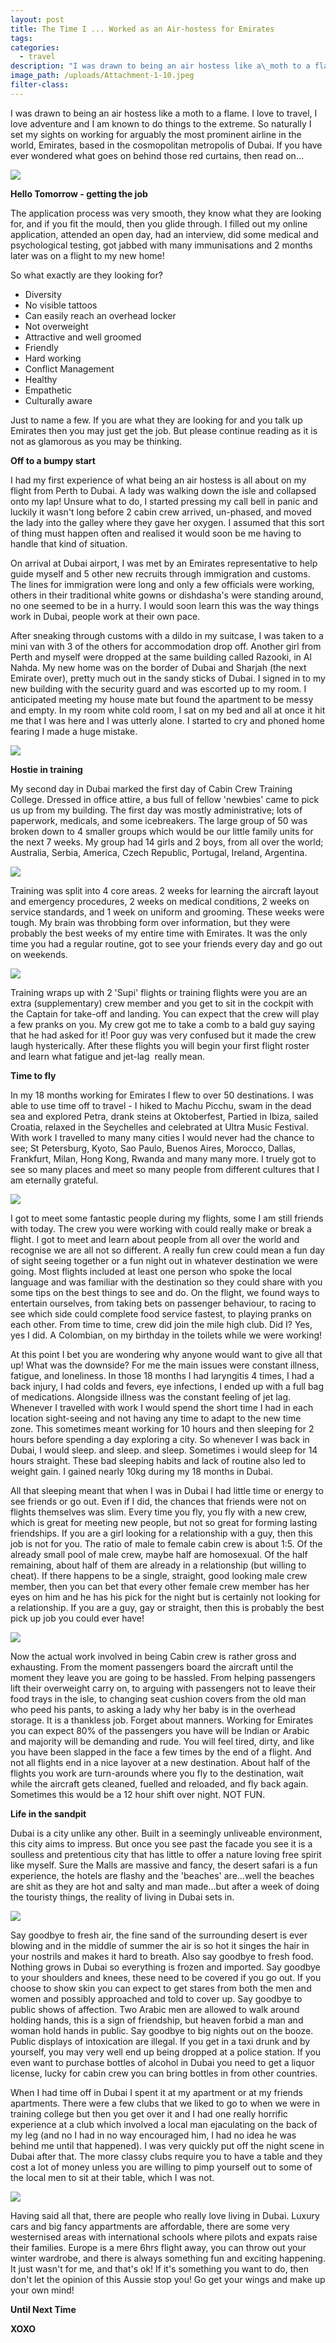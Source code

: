 ```yaml
---
layout: post
title: The Time I ... Worked as an Air-hostess for Emirates
tags:
categories:
  - travel
description: "I was drawn to being an air hostess like a\_moth to a flame. I love to travel, I love adventure and I am known to do things to the extreme. So naturally I set my sights on working for arguably the most prominent airline in the world, Emirates, based in the cosmopolitan metropolis of Dubai. If you have ever wondered what goes on behind those red curtains, then read on..."
image_path: /uploads/Attachment-1-10.jpeg
filter-class:
---
```



I was drawn to being an air hostess like a moth to a flame. I love to travel, I love adventure and I am known to do things to the extreme. So naturally I set my sights on working for arguably the most prominent airline in the world, Emirates, based in the cosmopolitan metropolis of Dubai. If you have ever wondered what goes on behind those red curtains, then read on…

![](/uploads/versions/emirates1---x----640-513x---.jpg)

**Hello Tomorrow - getting the job**

The application process was very smooth, they know what they are looking for, and if you fit the mould, then you glide through. I filled out my online application, attended an open day, had an interview, did some medical and psychological testing, got jabbed with many immunisations and 2 months later was on a flight to my new home!

So what exactly are they looking for?

* Diversity
* No visible tattoos
* Can easily reach an overhead locker
* Not overweight
* Attractive and well groomed
* Friendly
* Hard working
* Conflict Management
* Healthy
* Empathetic
* Culturally aware

Just to name a few. If you are what they are looking for and you talk up Emirates then you may just get the job. But please continue reading as it is not as glamorous as you may be thinking.

**Off to a bumpy start**

I had my first experience of what being an air hostess is all about on my flight from Perth to Dubai. A lady was walking down the isle and collapsed onto my lap! Unsure what to do, I started pressing my call bell in panic and luckily it wasn't long before 2 cabin crew arrived, un-phased, and moved the lady into the galley where they gave her oxygen. I assumed that this sort of thing must happen often and realised it would soon be me having to handle that kind of situation.

On arrival at Dubai airport, I was met by an Emirates representative to help guide myself and 5 other new recruits through immigration and customs. The lines for immigration were long and only a few officials were working, others in their traditional white gowns or dishdasha's were standing around, no one seemed to be in a hurry. I would soon learn this was the way things work in Dubai, people work at their own pace.

After sneaking through customs with a dildo in my suitcase, I was taken to a mini van with 3 of the others for accommodation drop off. Another girl from Perth and myself were dropped at the same building called Razooki, in Al Nahda. My new home was on the border of Dubai and Sharjah (the next Emirate over), pretty much out in the sandy sticks of Dubai. I signed in to my new building with the security guard and was escorted up to my room. I anticipated meeting my house mate but found the apartment to be messy and empty. In my room white cold room, I sat on my bed and all at once it hit me that I was here and I was utterly alone. I started to cry and phoned home fearing I made a huge mistake.

![](/uploads/versions/emirates2---x----701-521x---.jpg)

**Hostie in training**

My second day in Dubai marked the first day of Cabin Crew Training College. Dressed in office attire, a bus full of fellow 'newbies' came to pick us up from my building. The first day was mostly administrative; lots of paperwork, medicals, and some icebreakers. The large group of 50 was broken down to 4 smaller groups which would be our little family units for the next 7 weeks. My group had 14 girls and 2 boys, from all over the world; Australia, Serbia, America, Czech Republic, Portugal, Ireland, Argentina.

![](/uploads/versions/emirates3---x----701-499x---.jpg)

Training was split into 4 core areas. 2 weeks for learning the aircraft layout and emergency procedures, 2 weeks on medical conditions, 2 weeks on service standards, and 1 week on uniform and grooming. These weeks were tough. My brain was throbbing form over information, but they were probably the best weeks of my entire time with Emirates. It was the only time you had a regular routine, got to see your friends every day and go out on weekends.

![](/uploads/versions/emirates4---x----701-484x---.jpg)

Training wraps up with 2 'Supi' flights or training flights were you are an extra (supplementary) crew member and you get to sit in the cockpit with the Captain for take-off and landing. You can expect that the crew will play a few pranks on you. My crew got me to take a comb to a bald guy saying that he had asked for it! Poor guy was very confused but it made the crew laugh hysterically. After these flights you will begin your first flight roster and learn what fatigue and jet-lag  really mean.

**Time to fly**

In my 18 months working for Emirates I flew to over 50 destinations. I was able to use time off to travel - I hiked to Machu Picchu, swam in the dead sea and explored Petra, drank steins at Oktoberfest, Partied in Ibiza, sailed Croatia, relaxed in the Seychelles and celebrated at Ultra Music Festival. With work I travelled to many many cities I would never had the chance to see; St Petersburg, Kyoto, Sao Paulo, Buenos Aires, Morocco, Dallas, Frankfurt, Milan, Hong Kong, Rwanda and many many more. I truely got to see so many places and meet so many people from different cultures that I am eternally grateful.

![](/uploads/versions/emirates5---x----703-473x---.jpg)

I got to meet some fantastic people during my flights, some I am still friends with today. The crew you were working with could really make or break a flight. I got to meet and learn about people from all over the world and recognise we are all not so different. A really fun crew could mean a fun day of sight seeing together or a fun night out in whatever destination we were going. Most flights included at least one person who spoke the local language and was familiar with the destination so they could share with you some tips on the best things to see and do. On the flight, we found ways to entertain ourselves, from taking bets on passenger behaviour, to racing to see which side could complete food service fastest, to playing pranks on each other. From time to time, crew did join the mile high club. Did I? Yes, yes I did. A Colombian, on my birthday in the toilets while we were working!

At this point I bet you are wondering why anyone would want to give all that up! What was the downside? For me the main issues were constant illness, fatigue, and loneliness. In those 18 months I had laryngitis 4 times, I had a back injury, I had colds and fevers, eye infections, I ended up with a full bag of medications. Alongside illness was the constant feeling of jet lag. Whenever I travelled with work I would spend the short time I had in each location sight-seeing and not having any time to adapt to the new time zone. This sometimes meant working for 10 hours and then sleeping for 2 hours before spending a day exploring a city. So whenever I was back in Dubai, I would sleep. and sleep. and sleep. Sometimes i would sleep for 14 hours straight. These bad sleeping habits and lack of routine also led to weight gain. I gained nearly 10kg during my 18 months in Dubai.

All that sleeping meant that when I was in Dubai I had little time or energy to see friends or go out. Even if I did, the chances that friends were not on flights themselves was slim. Every time you fly, you fly with a new crew, which is great for meeting new people, but not so great for forming lasting friendships. If you are a girl looking for a relationship with a guy, then this job is not for you. The ratio of male to female cabin crew is about 1:5. Of the already small pool of male crew, maybe half are homosexual. Of the half remaining, about half of them are already in a relationship (but willing to cheat). If there happens to be a single, straight, good looking male crew member, then you can bet that every other female crew member has her eyes on him and he has his pick for the night but is certainly not looking for a relationship. If you are a guy, gay or straight, then this is probably the best pick up job you could ever have!

![](/uploads/versions/emirates7---x----643-510x---.jpg)

Now the actual work involved in being Cabin crew is rather gross and exhausting. From the moment passengers board the aircraft until the moment they leave you are going to be hassled. From helping passengers lift their overweight carry on, to arguing with passengers not to leave their food trays in the isle, to changing seat cushion covers from the old man who peed his pants, to asking a lady why her baby is in the overhead storage. It is a thankless job. Forget about manners. Working for Emirates you can expect 80% of the passengers you have will be Indian or Arabic and majority will be demanding and rude. You will feel tired, dirty, and like you have been slapped in the face a few times by the end of a flight. And not all flights end in a nice layover at a new destination. About half of the flights you work are turn-arounds where you fly to the destination, wait while the aircraft gets cleaned, fuelled and reloaded, and fly back again. Sometimes this would be a 12 hour shift over night. NOT FUN.

**Life in the sandpit**

Dubai is a city unlike any other. Built in a seemingly unliveable environment, this city aims to impress. But once you see past the facade you see it is a soulless and pretentious city that has little to offer a nature loving free spirit like myself. Sure the Malls are massive and fancy, the desert safari is a fun experience, the hotels are flashy and the 'beaches' are…well the beaches are shit as they are hot and salty and man made…but after a week of doing the touristy things, the reality of living in Dubai sets in.

![](/uploads/versions/emirates8---x----702-515x---.jpg)

Say goodbye to fresh air, the fine sand of the surrounding desert is ever blowing and in the middle of summer the air is so hot it singes the hair in your nostrils and makes it hard to breath. Also say goodbye to fresh food. Nothing grows in Dubai so everything is frozen and imported. Say goodbye to your shoulders and knees, these need to be covered if you go out. If you choose to show skin you can expect to get stares from both the men and women and possibly approached and told to cover up. Say goodbye to public shows of affection. Two Arabic men are allowed to walk around holding hands, this is a sign of friendship, but heaven forbid a man and woman hold hands in public. Say goodbye to big nights out on the booze. Public displays of intoxication are illegal. If you get in a taxi drunk and by yourself, you may very well end up being dropped at a police station. If you even want to purchase bottles of alcohol in Dubai you need to get a liquor license, lucky for cabin crew you can bring bottles in from other countries.

When I had time off in Dubai I spent it at my apartment or at my friends apartments. There were a few clubs that we liked to go to when we were in training college but then you get over it and I had one really horrific experience at a club which involved a local man ejaculating on the back of my leg (and no I had in no way encouraged him, I had no idea he was behind me until that happened). I was very quickly put off the night scene in Dubai after that. The more classy clubs require you to have a table and they cost a lot of money unless you are willing to pimp yourself out to some of the local men to sit at their table, which I was not.

![](/uploads/versions/emirates6---x----700-523x---.jpg)

Having said all that, there are people who really love living in Dubai. Luxury cars and big fancy appartments are affordable, there are some very westernised areas with international schools where pilots and expats raise their families. Europe is a mere 6hrs flight away, you can throw out your winter wardrobe, and there is always something fun and exciting happening. It just wasn't for me, and that's ok! If it's something you want to do, then don't let the opinion of this Aussie stop you! Go get your wings and make up your own mind!

**Until Next Time**

**XOXO**